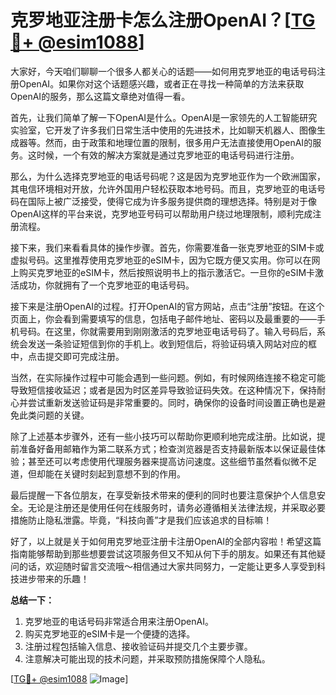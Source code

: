 # 克罗地亚注册卡怎么注册OpenAI？[[TG💪+ @esim1088](https://t.me/s/esim1088)]

大家好，今天咱们聊聊一个很多人都关心的话题——如何用克罗地亚的电话号码注册OpenAI。如果你对这个话题感兴趣，或者正在寻找一种简单的方法来获取OpenAI的服务，那么这篇文章绝对值得一看。

首先，让我们简单了解一下OpenAI是什么。OpenAI是一家领先的人工智能研究实验室，它开发了许多我们日常生活中使用的先进技术，比如聊天机器人、图像生成器等。然而，由于政策和地理位置的限制，很多用户无法直接使用OpenAI的服务。这时候，一个有效的解决方案就是通过克罗地亚的电话号码进行注册。

那么，为什么选择克罗地亚的电话号码呢？这是因为克罗地亚作为一个欧洲国家，其电信环境相对开放，允许外国用户轻松获取本地号码。而且，克罗地亚的电话号码在国际上被广泛接受，使得它成为许多服务提供商的理想选择。特别是对于像OpenAI这样的平台来说，克罗地亚号码可以帮助用户绕过地理限制，顺利完成注册流程。

接下来，我们来看看具体的操作步骤。首先，你需要准备一张克罗地亚的SIM卡或虚拟号码。这里推荐使用克罗地亚的eSIM卡，因为它既方便又实用。你可以在网上购买克罗地亚的eSIM卡，然后按照说明书上的指示激活它。一旦你的eSIM卡激活成功，你就拥有了一个克罗地亚的电话号码。

接下来是注册OpenAI的过程。打开OpenAI的官方网站，点击“注册”按钮。在这个页面上，你会看到需要填写的信息，包括电子邮件地址、密码以及最重要的——手机号码。在这里，你就需要用到刚刚激活的克罗地亚电话号码了。输入号码后，系统会发送一条验证短信到你的手机上。收到短信后，将验证码填入网站对应的框中，点击提交即可完成注册。

当然，在实际操作过程中可能会遇到一些问题。例如，有时候网络连接不稳定可能导致短信接收延迟；或者是因为时区差异导致验证码失效。在这种情况下，保持耐心并尝试重新发送验证码是非常重要的。同时，确保你的设备时间设置正确也是避免此类问题的关键。

除了上述基本步骤外，还有一些小技巧可以帮助你更顺利地完成注册。比如说，提前准备好备用邮箱作为第二联系方式；检查浏览器是否支持最新版本以保证最佳体验；甚至还可以考虑使用代理服务器来提高访问速度。这些细节虽然看似微不足道，但却能在关键时刻起到意想不到的作用。

最后提醒一下各位朋友，在享受新技术带来的便利的同时也要注意保护个人信息安全。无论是注册还是使用任何在线服务时，请务必遵循相关法律法规，并采取必要措施防止隐私泄露。毕竟，“科技向善”才是我们应该追求的目标嘛！

好了，以上就是关于如何用克罗地亚注册卡注册OpenAI的全部内容啦！希望这篇指南能够帮助到那些想要尝试这项服务但又不知从何下手的朋友。如果还有其他疑问的话，欢迎随时留言交流哦～相信通过大家共同努力，一定能让更多人享受到科技进步带来的乐趣！

**总结一下：**
1. 克罗地亚的电话号码非常适合用来注册OpenAI。
2. 购买克罗地亚的eSIM卡是一个便捷的选择。
3. 注册过程包括输入信息、接收验证码并提交几个主要步骤。
4. 注意解决可能出现的技术问题，并采取预防措施保障个人隐私。

[[TG💪+ @esim1088](https://t.me/s/esim1088) ![Image](https://i.postimg.cc/4NQfJmqS/Snipaste-2025-05-13-00-14-12.png)]
